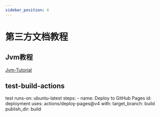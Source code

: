 ```yaml
---
sidebar_position: 4
---
```


# 第三方文档教程

## Jvm教程
[Jvm-Tutorial](https://gitee.com/looktheworld/jvmdemo)

## test-build-actions
test
   runs-on: ubuntu-latest
    steps:
      - name: Deploy to GitHub Pages
        id: deployment
        uses: actions/deploy-pages@v4
        with:
            target_branch: build
            publish_dir: build